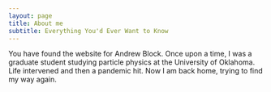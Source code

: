 ```yaml
---
layout: page
title: About me
subtitle: Everything You'd Ever Want to Know
---
```


You have found the website for Andrew Block. Once upon a time, I was a graduate student studying particle physics at the University of Oklahoma. Life intervened and then a pandemic hit. Now I am back home, trying to find my way again. 
